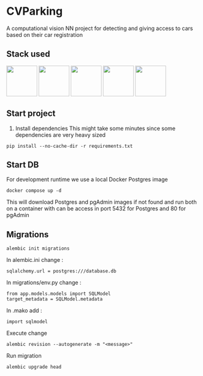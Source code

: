 # CVParking
A computational vision NN project for detecting and giving access to cars based on their car registration

## Stack used
<img src="https://cdn.jsdelivr.net/gh/devicons/devicon@latest/icons/opencv/opencv-original-wordmark.svg" height=80/> <img src="https://cdn.jsdelivr.net/gh/devicons/devicon@latest/icons/numpy/numpy-original.svg" height=80/> <img src="https://cdn.jsdelivr.net/gh/devicons/devicon@latest/icons/postgresql/postgresql-original.svg" height=80/> <img src="https://cdn.jsdelivr.net/gh/devicons/devicon@latest/icons/sqlalchemy/sqlalchemy-original.svg" height=80 /> <img src="https://cdn.jsdelivr.net/gh/devicons/devicon@latest/icons/docker/docker-original-wordmark.svg" height=80 />

## Start project
1. Install dependencies
This might take some minutes since some dependencies are very heavy sized
```
pip install --no-cache-dir -r requirements.txt
```

## Start DB

For development runtime we use a local Docker Postgres image
```
docker compose up -d
```
This will download Postgres and pgAdmin images if not found and run both on a container with can be access in port 5432 for Postgres and 80 for pgAdmin

## Migrations

```
alembic init migrations
```
In alembic.ini change :
```
sqlalchemy.url = postgres:///database.db
```
In migrations/env.py change :
```
from app.models.models import SQLModel
target_metadata = SQLModel.metadata
```
In .mako add :
```
import sqlmodel
```
Execute change
```
alembic revision --autogenerate -m "<message>"
```
Run migration
```
alembic upgrade head
```